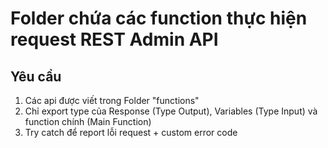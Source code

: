 # Folder chứa các function thực hiện request REST Admin API

## Yêu cầu

1. Các api được viết trong Folder "functions"
2. Chỉ export type của Response (Type Output), Variables (Type Input) và function chính (Main Function)
3. Try catch để report lỗi request + custom error code
